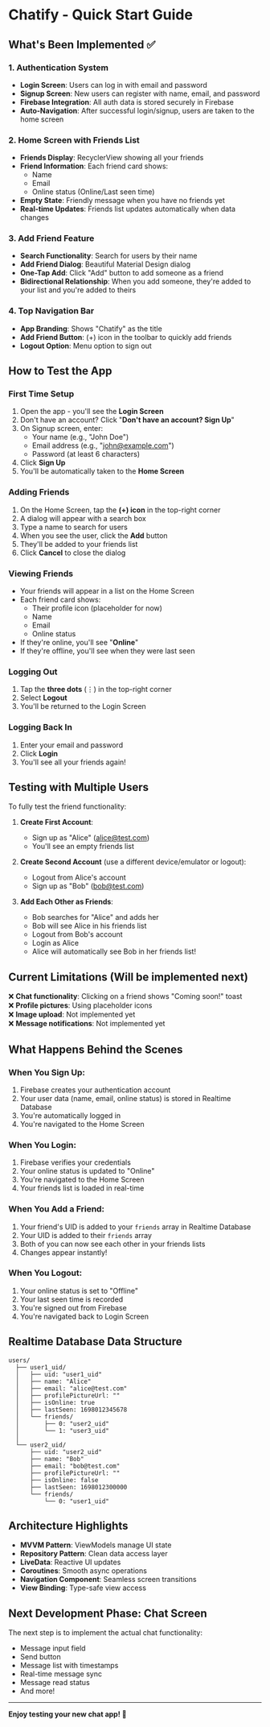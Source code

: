 # Chatify - Quick Start Guide

## What's Been Implemented ✅

### 1. Authentication System
- **Login Screen**: Users can log in with email and password
- **Signup Screen**: New users can register with name, email, and password
- **Firebase Integration**: All auth data is stored securely in Firebase
- **Auto-Navigation**: After successful login/signup, users are taken to the home screen

### 2. Home Screen with Friends List
- **Friends Display**: RecyclerView showing all your friends
- **Friend Information**: Each friend card shows:
  - Name
  - Email
  - Online status (Online/Last seen time)
- **Empty State**: Friendly message when you have no friends yet
- **Real-time Updates**: Friends list updates automatically when data changes

### 3. Add Friend Feature
- **Search Functionality**: Search for users by their name
- **Add Friend Dialog**: Beautiful Material Design dialog
- **One-Tap Add**: Click "Add" button to add someone as a friend
- **Bidirectional Relationship**: When you add someone, they're added to your list and you're added to theirs

### 4. Top Navigation Bar
- **App Branding**: Shows "Chatify" as the title
- **Add Friend Button**: (+) icon in the toolbar to quickly add friends
- **Logout Option**: Menu option to sign out

## How to Test the App

### First Time Setup
1. Open the app - you'll see the **Login Screen**
2. Don't have an account? Click "**Don't have an account? Sign Up**"
3. On Signup screen, enter:
   - Your name (e.g., "John Doe")
   - Email address (e.g., "john@example.com")
   - Password (at least 6 characters)
4. Click **Sign Up**
5. You'll be automatically taken to the **Home Screen**

### Adding Friends
1. On the Home Screen, tap the **(+) icon** in the top-right corner
2. A dialog will appear with a search box
3. Type a name to search for users
4. When you see the user, click the **Add** button
5. They'll be added to your friends list
6. Click **Cancel** to close the dialog

### Viewing Friends
- Your friends will appear in a list on the Home Screen
- Each friend card shows:
  - Their profile icon (placeholder for now)
  - Name
  - Email
  - Online status
- If they're online, you'll see "**Online**"
- If they're offline, you'll see when they were last seen

### Logging Out
1. Tap the **three dots** (⋮) in the top-right corner
2. Select **Logout**
3. You'll be returned to the Login Screen

### Logging Back In
1. Enter your email and password
2. Click **Login**
3. You'll see all your friends again!

## Testing with Multiple Users

To fully test the friend functionality:

1. **Create First Account**:
   - Sign up as "Alice" (alice@test.com)
   - You'll see an empty friends list

2. **Create Second Account** (use a different device/emulator or logout):
   - Logout from Alice's account
   - Sign up as "Bob" (bob@test.com)

3. **Add Each Other as Friends**:
   - Bob searches for "Alice" and adds her
   - Bob will see Alice in his friends list
   - Logout from Bob's account
   - Login as Alice
   - Alice will automatically see Bob in her friends list!

## Current Limitations (Will be implemented next)

❌ **Chat functionality**: Clicking on a friend shows "Coming soon!" toast  
❌ **Profile pictures**: Using placeholder icons  
❌ **Image upload**: Not implemented yet  
❌ **Message notifications**: Not implemented yet  

## What Happens Behind the Scenes

### When You Sign Up:
1. Firebase creates your authentication account
2. Your user data (name, email, online status) is stored in Realtime Database
3. You're automatically logged in
4. You're navigated to the Home Screen

### When You Login:
1. Firebase verifies your credentials
2. Your online status is updated to "Online"
3. You're navigated to the Home Screen
4. Your friends list is loaded in real-time

### When You Add a Friend:
1. Your friend's UID is added to your `friends` array in Realtime Database
2. Your UID is added to their `friends` array
3. Both of you can now see each other in your friends lists
4. Changes appear instantly!

### When You Logout:
1. Your online status is set to "Offline"
2. Your last seen time is recorded
3. You're signed out from Firebase
4. You're navigated back to Login Screen

## Realtime Database Data Structure

```
users/
  ├── user1_uid/
  │   ├── uid: "user1_uid"
  │   ├── name: "Alice"
  │   ├── email: "alice@test.com"
  │   ├── profilePictureUrl: ""
  │   ├── isOnline: true
  │   ├── lastSeen: 1698012345678
  │   └── friends/
  │       ├── 0: "user2_uid"
  │       └── 1: "user3_uid"
  │
  └── user2_uid/
      ├── uid: "user2_uid"
      ├── name: "Bob"
      ├── email: "bob@test.com"
      ├── profilePictureUrl: ""
      ├── isOnline: false
      ├── lastSeen: 1698012300000
      └── friends/
          └── 0: "user1_uid"
```

## Architecture Highlights

- **MVVM Pattern**: ViewModels manage UI state
- **Repository Pattern**: Clean data access layer
- **LiveData**: Reactive UI updates
- **Coroutines**: Smooth async operations
- **Navigation Component**: Seamless screen transitions
- **View Binding**: Type-safe view access

## Next Development Phase: Chat Screen

The next step is to implement the actual chat functionality:
- Message input field
- Send button
- Message list with timestamps
- Real-time message sync
- Message read status
- And more!

---

**Enjoy testing your new chat app! 🎉**
